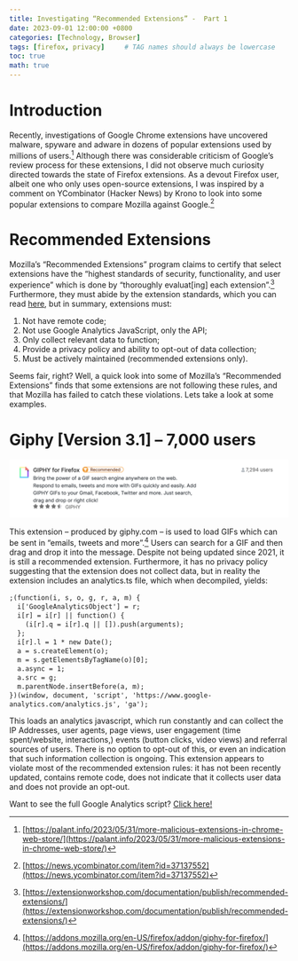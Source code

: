 ```yaml
---
title: Investigating “Recommended Extensions” -  Part 1
date: 2023-09-01 12:00:00 +0800
categories: [Technology, Browser]
tags: [firefox, privacy]     # TAG names should always be lowercase
toc: true
math: true
---
```


# Introduction
Recently, investigations of Google Chrome extensions have uncovered malware, spyware and adware in dozens of popular extensions used by millions of users.[^footnote] Although there was considerable criticism of Google’s review process for these extensions, I did not observe much curiosity directed towards the state of Firefox extensions. As a devout Firefox user, albeit one who only uses open-source extensions, I was inspired by a comment on YCombinator (Hacker News) by Krono to look into some popular extensions to compare Mozilla against Google.[^footnote2] 
	
# Recommended Extensions
Mozilla’s “Recommended Extensions” program claims to certify that select extensions have the “highest standards of security, functionality, and user experience” which is done by “thoroughly evaluat[ing] each extension”.[^footnote3] Furthermore, they must abide by the extension standards, which you can read [here](https://extensionworkshop.com/documentation/publish/add-on-policies/), but in summary, extensions must:
1. Not have remote code;
2. Not use Google Analytics JavaScript, only the API;
3. Only collect relevant data to function;
4. Provide a privacy policy and ability to opt-out of data collection;
5. Must be actively maintained (recommended extensions only).

Seems fair, right? Well, a quick look into some of Mozilla’s “Recommended Extensions” finds that some extensions are not following these rules, and that Mozilla has failed to catch these violations. Lets take a look at some examples.

# Giphy [Version 3.1] – 7,000 users

![Image](https://raw.githubusercontent.com/ColoursofOSINT/ColoursofOSINT.github.io/master/assets/img/images/firefox/Screenshot%202023-09-08%20at%2010.21.17%20AM.png)

This extension – produced by giphy.com – is used to load GIFs which can be sent in “emails, tweets and more”.[^footnote4] Users can search for a GIF and then drag and drop it into the message. Despite not being updated since 2021, it is still a recommended extension. Furthermore, it has no privacy policy  suggesting that the extension does not collect data, but in reality the extension includes an analytics.ts file, which when decompiled, yields: 

```
;(function(i, s, o, g, r, a, m) {
  i['GoogleAnalyticsObject'] = r;
  i[r] = i[r] || function() {
    (i[r].q = i[r].q || []).push(arguments);
  };
  i[r].l = 1 * new Date();
  a = s.createElement(o);
  m = s.getElementsByTagName(o)[0];
  a.async = 1;
  a.src = g;
  m.parentNode.insertBefore(a, m);
})(window, document, 'script', 'https://www.google-analytics.com/analytics.js', 'ga');
```

This loads an analytics javascript, which run constantly and can collect the IP Addresses, user agents, page views, user engagement (time spent/website, interactions,) events (button clicks, video views) and referral sources of users. There is no option to opt-out of this, or even an indication that such information collection is ongoing. This extension appears to violate most of the recommended extension rules: it has not been recently updated, contains remote code, does not indicate that it collects user data and does not provide an opt-out.

Want to see the full Google Analytics script? [Click here!](https://www.google-analytics.com/analytics.js)

[^footnote]: [https://palant.info/2023/05/31/more-malicious-extensions-in-chrome-web-store/](https://palant.info/2023/05/31/more-malicious-extensions-in-chrome-web-store/)
[^footnote2]: [https://news.ycombinator.com/item?id=37137552](https://news.ycombinator.com/item?id=37137552)
[^footnote3]: [https://extensionworkshop.com/documentation/publish/recommended-extensions/](https://extensionworkshop.com/documentation/publish/recommended-extensions/)
[^footnote4]: [https://addons.mozilla.org/en-US/firefox/addon/giphy-for-firefox/](https://addons.mozilla.org/en-US/firefox/addon/giphy-for-firefox/)
